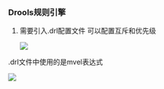 ### Drools规则引擎

1. 需要引入.drl配置文件  可以配置互斥和优先级 
   
   ![](C:\Users\Administrator\AppData\Roaming\marktext\images\2023-11-26-10-47-57-image.png)

.drl文件中使用的是mvel表达式

![](C:\Users\Administrator\AppData\Roaming\marktext\images\2023-11-26-11-29-46-image.png)
